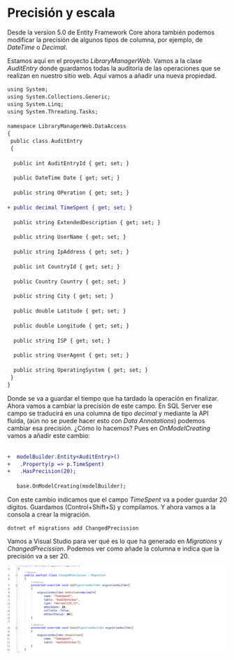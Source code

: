 # Precisión y escala

Desde la version 5.0 de Entity Framework Core ahora también podemos modificar la precisión de algunos tipos de columna, por ejemplo, de _DateTime_ o _Decimal_.

Estamos aquí en el proyecto _LibraryManagerWeb_. Vamos a la clase _AuditEntry_ donde guardamos todas la auditoría de las operaciones que se realizan en nuestro sitio web. Aquí vamos a añadir una nueva propiedad.

```diff
using System;
using System.Collections.Generic;
using System.Linq;
using System.Threading.Tasks;

namespace LibraryManagerWeb.DataAccess
{
 public class AuditEntry
 {

  public int AuditEntryId { get; set; }

  public DateTime Date { get; set; }

  public string OPeration { get; set; }

+ public decimal TimeSpent { get; set; }

  public string ExtendedDescription { get; set; }
  
  public string UserName { get; set; }

  public string IpAddress { get; set; }

  public int CountryId { get; set; }

  public Country Country { get; set; }

  public string City { get; set; }

  public double Latitude { get; set; }

  public double Longitude { get; set; }

  public string ISP { get; set; }

  public string UserAgent { get; set; }

  public string OperatingSystem { get; set; }
 }
}

```

Donde se va a guardar el tiempo que ha tardado la operación en finalizar. Ahora vamos a cambiar la precisión de este campo. En SQL Server ese campo se traducirá en una columna de tipo _decimal_ y mediante la API fluida, (aún no se puede hacer esto con _Data Annotations_) podemos cambiar esa precisión. ¿Cómo lo hacemos? Pues en _OnModelCreating_ vamos a añadir este cambio:

```diff

+  modelBuilder.Entity<AuditEntry>()
+   .Property(p => p.TimeSpent)
+   .HasPrecision(20);

   base.OnModelCreating(modelBuilder);
```

Con este cambio indicamos que el campo _TimeSpent_ va a poder guardar 20 dígitos. Guardamos (Control+Shift+S) y compilamos. Y ahora vamos a la consola a crear la migración.

```shell
dotnet ef migrations add ChangedPrecission
```

Vamos a Visual Studio para ver qué es lo que ha generado en _Migrations_ y _ChangedPrecission_. Podemos ver como añade la columna e indica que la precisión va a ser 20.

 <img src="./content/change-precision.png" style="zoom:80%" alt="Migración con las instrucciones para crear el nuevo campo.">